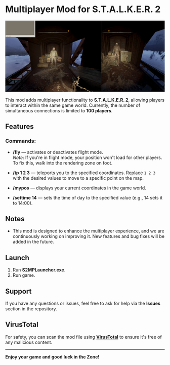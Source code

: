 # Multiplayer Mod for S.T.A.L.K.E.R. 2

![mp](mp.png)

This mod adds multiplayer functionality to **S.T.A.L.K.E.R. 2**, allowing players to interact within the same game world. Currently, the number of simultaneous connections is limited to **100 players**.

## Features

### Commands:

- **/fly** — activates or deactivates flight mode.  
  *Note*: If you're in flight mode, your position won't load for other players. To fix this, walk into the rendering zone on foot.

- **/tp 1 2 3** — teleports you to the specified coordinates. Replace `1 2 3` with the desired values to move to a specific point on the map.

- **/mypos** — displays your current coordinates in the game world.

- **/settime 14** — sets the time of day to the specified value (e.g., 14 sets it to 14:00).

## Notes

- This mod is designed to enhance the multiplayer experience, and we are continuously working on improving it. New features and bug fixes will be added in the future.

## Launch

1. Run **S2MPLauncher.exe**.
2. Run game.

## Support

If you have any questions or issues, feel free to ask for help via the **Issues** section in the repository.

## VirusTotal

For safety, you can scan the mod file using **[VirusTotal](https://www.virustotal.com/gui/file/d613cf559f224c14f9ae7440d08371bdcd512a07f87390d8f2ed5f43a696a7fa)** to ensure it's free of any malicious content.

---

**Enjoy your game and good luck in the Zone!**
